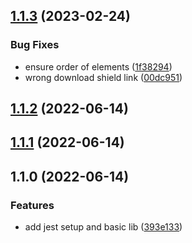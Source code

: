 

## [1.1.3](https://github.com/boredland/saferound/compare/1.1.2...1.1.3) (2023-02-24)


### Bug Fixes

* ensure order of elements ([1f38294](https://github.com/boredland/saferound/commit/1f382943a64f2d9274f233213c60dae10a8962c8))
* wrong download shield link ([00dc951](https://github.com/boredland/saferound/commit/00dc951057e996f087e8c2f0997aa6a3af92a278))

## [1.1.2](https://github.com/boredland/saferound/compare/1.1.1...1.1.2) (2022-06-14)

## [1.1.1](https://github.com/boredland/saferound/compare/1.1.0...1.1.1) (2022-06-14)

## 1.1.0 (2022-06-14)


### Features

* add jest setup and basic lib ([393e133](https://github.com/boredland/saferound/commit/393e133e42fe6806952d06648873d681d1bb606e))